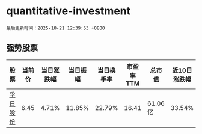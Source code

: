 # quantitative-investment

`最后更新时间：2025-10-21 12:39:53 +0800`

## 强势股票

|股票|当前价|当日涨跌幅|当日振幅|当日换手率|市盈率TTM|总市值|近10日涨跌幅|
|----|----|----|----|----|----|----|----|
|[孚日股份](https://xueqiu.com/S/SZ002083)|6.45|4.71%|11.85%|22.79%|16.41|61.06亿|33.54%|
